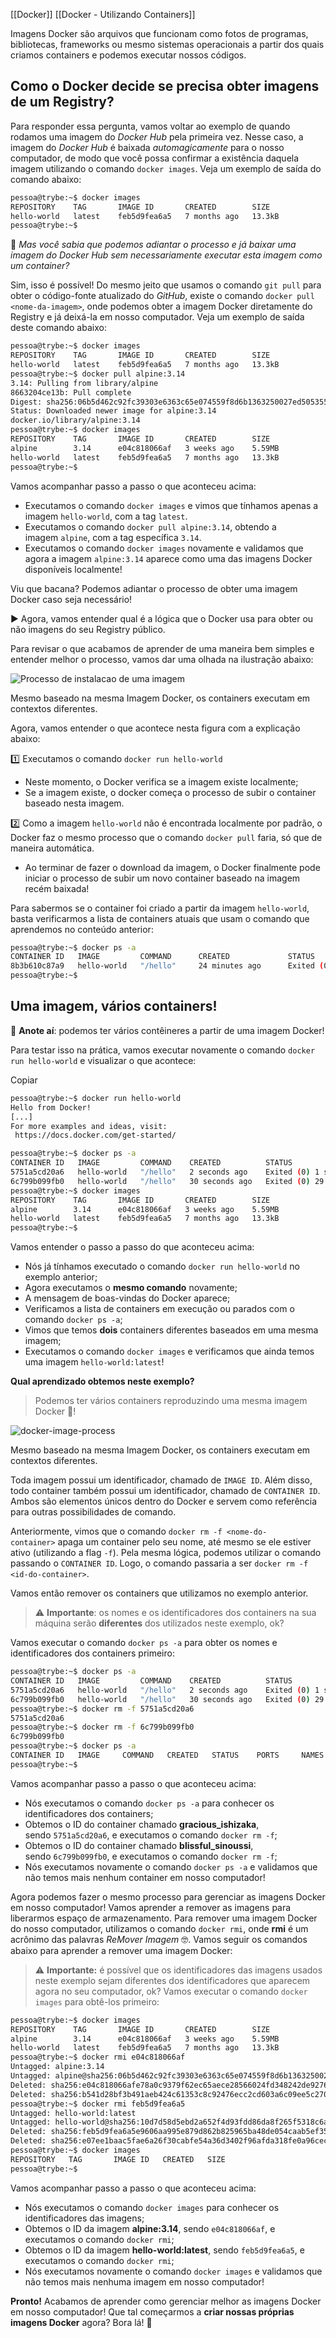[[Docker]]
[[Docker - Utilizando Containers]]


Imagens Docker são arquivos que funcionam como fotos de programas, bibliotecas, frameworks ou mesmo sistemas operacionais a partir dos quais criamos containers e podemos executar nossos códigos.

## Como o Docker decide se precisa obter imagens de um Registry?

Para responder essa pergunta, vamos voltar ao exemplo de quando rodamos uma imagem do _Docker Hub_ pela primeira vez. Nesse caso, a imagem do _Docker Hub_ é baixada _automagicamente_ para o nosso computador, de modo que você possa confirmar a existência daquela imagem utilizando o comando `docker images`. Veja um exemplo de saída do comando abaixo:

```bash
pessoa@trybe:~$ docker images
REPOSITORY    TAG       IMAGE ID       CREATED        SIZE
hello-world   latest    feb5d9fea6a5   7 months ago   13.3kB
pessoa@trybe:~$
```

🤔 _Mas você sabia que podemos adiantar o processo e já baixar uma imagem do Docker Hub sem necessariamente executar esta imagem como um container?_

Sim, isso é possível! Do mesmo jeito que usamos o comando `git pull` para obter o código-fonte atualizado do _GitHub_, existe o comando `docker pull <nome-da-imagem>`, onde podemos obter a imagem Docker diretamente do Registry e já deixá-la em nosso computador. Veja um exemplo de saída deste comando abaixo:

```bash
pessoa@trybe:~$ docker images
REPOSITORY    TAG       IMAGE ID       CREATED        SIZE
hello-world   latest    feb5d9fea6a5   7 months ago   13.3kB
pessoa@trybe:~$ docker pull alpine:3.14
3.14: Pulling from library/alpine
8663204ce13b: Pull complete
Digest: sha256:06b5d462c92fc39303e6363c65e074559f8d6b1363250027ed5053557e3398c5
Status: Downloaded newer image for alpine:3.14
docker.io/library/alpine:3.14
pessoa@trybe:~$ docker images
REPOSITORY    TAG       IMAGE ID       CREATED        SIZE
alpine        3.14      e04c818066af   3 weeks ago    5.59MB
hello-world   latest    feb5d9fea6a5   7 months ago   13.3kB
pessoa@trybe:~$
```

Vamos acompanhar passo a passo o que aconteceu acima:

-   Executamos o comando `docker images` e vimos que tínhamos apenas a imagem `hello-world`, com a tag `latest`.
-   Executamos o comando `docker pull alpine:3.14`, obtendo a imagem `alpine`, com a tag específica `3.14`.
-   Executamos o comando `docker images` novamente e validamos que agora a imagem `alpine:3.14` aparece como uma das imagens Docker disponíveis localmente!

Viu que bacana? Podemos adiantar o processo de obter uma imagem Docker caso seja necessário!

▶️ Agora, vamos entender qual é a lógica que o Docker usa para obter ou não imagens do seu Registry público.

Para revisar o que acabamos de aprender de uma maneira bem simples e entender melhor o processo, vamos dar uma olhada na ilustração abaixo:

![Processo de instalacao de uma imagem](https://content-assets.betrybe.com/prod/Processo%20de%20instalacao%20de%20uma%20imagem.png)

Mesmo baseado na mesma Imagem Docker, os containers executam em contextos diferentes.

Agora, vamos entender o que acontece nesta figura com a explicação abaixo:

1️⃣ Executamos o comando `docker run hello-world`

-   Neste momento, o Docker verifica se a imagem existe localmente;
-   Se a imagem existe, o docker começa o processo de subir o container baseado nesta imagem.

2️⃣ Como a imagem `hello-world` não é encontrada localmente por padrão, o Docker faz o mesmo processo que o comando `docker pull` faria, só que de maneira automática.

-   Ao terminar de fazer o download da imagem, o Docker finalmente pode iniciar o processo de subir um novo container baseado na imagem recém baixada!

Para sabermos se o container foi criado a partir da imagem `hello-world`, basta verificarmos a lista de containers atuais que usam o comando que aprendemos no conteúdo anterior:

```bash
pessoa@trybe:~$ docker ps -a
CONTAINER ID   IMAGE         COMMAND      CREATED             STATUS                         PORTS         NAMES
8b3b610c87a9   hello-world   "/hello"     24 minutes ago      Exited (0) 1 second ago                      blissful_sinoussi
pessoa@trybe:~$
```

## Uma imagem, vários containers!

📝 **Anote aí**: podemos ter vários contêineres a partir de uma imagem Docker!

Para testar isso na prática, vamos executar novamente o comando `docker run hello-world` e visualizar o que acontece:

Copiar

```bash
pessoa@trybe:~$ docker run hello-world
Hello from Docker!
[...]
For more examples and ideas, visit:
 https://docs.docker.com/get-started/

pessoa@trybe:~$ docker ps -a
CONTAINER ID   IMAGE         COMMAND    CREATED          STATUS                      PORTS     NAMES
5751a5cd20a6   hello-world   "/hello"   2 seconds ago    Exited (0) 1 second ago               gracious_ishizaka
6c799b099fb0   hello-world   "/hello"   30 seconds ago   Exited (0) 29 seconds ago             blissful_sinoussi
pessoa@trybe:~$ docker images
REPOSITORY    TAG       IMAGE ID       CREATED        SIZE
alpine        3.14      e04c818066af   3 weeks ago    5.59MB
hello-world   latest    feb5d9fea6a5   7 months ago   13.3kB
pessoa@trybe:~$
```

Vamos entender o passo a passo do que aconteceu acima:

-   Nós já tínhamos executado o comando `docker run hello-world` no exemplo anterior;
-   Agora executamos o **mesmo comando** novamente;
-   A mensagem de boas-vindas do Docker aparece;
-   Verificamos a lista de containers em execução ou parados com o comando `docker ps -a`;
-   Vimos que temos **dois** containers diferentes baseados em uma mesma imagem;
-   Executamos o comando `docker images` e verificamos que ainda temos uma imagem `hello-world:latest`!

**Qual aprendizado obtemos neste exemplo?**

> Podemos ter vários containers reproduzindo uma mesma imagem Docker 🤩!

![docker-image-process](https://content-assets.betrybe.com/prod/docker-image-process.png)

Mesmo baseado na mesma Imagem Docker, os containers executam em contextos diferentes.

Toda imagem possui um identificador, chamado de `IMAGE ID`. Além disso, todo container também possui um identificador, chamado de `CONTAINER ID`. Ambos são elementos únicos dentro do Docker e servem como referência para outras possibilidades de comando.

Anteriormente, vimos que o comando `docker rm -f <nome-do-container>` apaga um container pelo seu nome, até mesmo se ele estiver ativo (utilizando a flag `-f`). Pela mesma lógica, podemos utilizar o comando passando o `CONTAINER ID`. Logo, o comando passaria a ser `docker rm -f <id-do-container>`.

Vamos então remover os containers que utilizamos no exemplo anterior.

> ⚠️ **Importante**: os nomes e os identificadores dos containers na sua máquina serão **diferentes** dos utilizados neste exemplo, ok?

Vamos executar o comando `docker ps -a` para obter os nomes e identificadores dos containers primeiro:

```bash
pessoa@trybe:~$ docker ps -a
CONTAINER ID   IMAGE         COMMAND    CREATED          STATUS                      PORTS     NAMES
5751a5cd20a6   hello-world   "/hello"   2 seconds ago    Exited (0) 1 second ago               gracious_ishizaka
6c799b099fb0   hello-world   "/hello"   30 seconds ago   Exited (0) 29 seconds ago             blissful_sinoussi
pessoa@trybe:~$ docker rm -f 5751a5cd20a6
5751a5cd20a6
pessoa@trybe:~$ docker rm -f 6c799b099fb0
6c799b099fb0
pessoa@trybe:~$ docker ps -a
CONTAINER ID   IMAGE     COMMAND   CREATED   STATUS    PORTS     NAMES
pessoa@trybe:~$
```

Vamos acompanhar passo a passo o que aconteceu acima:

-   Nós executamos o comando `docker ps -a` para conhecer os identificadores dos containers;
-   Obtemos o ID do container chamado **gracious_ishizaka**, sendo `5751a5cd20a6`, e executamos o comando `docker rm -f`;
-   Obtemos o ID do container chamado **blissful_sinoussi**, sendo `6c799b099fb0`, e executamos o comando `docker rm -f`;
-   Nós executamos novamente o comando `docker ps -a` e validamos que não temos mais nenhum container em nosso computador!

Agora podemos fazer o mesmo processo para gerenciar as imagens Docker em nosso computador! Vamos aprender a remover as imagens para liberarmos espaço de armazenamento. Para remover uma imagem Docker do nosso computador, utilizamos o comando `docker rmi`, onde **rmi** é um acrônimo das palavras _ReMover Imagem_ 🤓. Vamos seguir os comandos abaixo para aprender a remover uma imagem Docker:

> ⚠️ **Importante:** é possível que os identificadores das imagens usados neste exemplo sejam diferentes dos identificadores que aparecem agora no seu computador, ok? Vamos executar o comando `docker images` para obtê-los primeiro:

```bash
pessoa@trybe:~$ docker images
REPOSITORY    TAG       IMAGE ID       CREATED        SIZE
alpine        3.14      e04c818066af   3 weeks ago    5.59MB
hello-world   latest    feb5d9fea6a5   7 months ago   13.3kB
pessoa@trybe:~$ docker rmi e04c818066af
Untagged: alpine:3.14
Untagged: alpine@sha256:06b5d462c92fc39303e6363c65e074559f8d6b1363250027ed5053557e3398c5
Deleted: sha256:e04c818066afe78a0c9379f62ec65aece28566024fd348242de92760293454b8
Deleted: sha256:b541d28bf3b491aeb424c61353c8c92476ecc2cd603a6c09ee5c2708f1a4b258
pessoa@trybe:~$ docker rmi feb5d9fea6a5
Untagged: hello-world:latest
Untagged: hello-world@sha256:10d7d58d5ebd2a652f4d93fdd86da8f265f5318c6a73cc5b6a9798ff6d2b2e67
Deleted: sha256:feb5d9fea6a5e9606aa995e879d862b825965ba48de054caab5ef356dc6b3412
Deleted: sha256:e07ee1baac5fae6a26f30cabfe54a36d3402f96afda318fe0a96cec4ca393359
pessoa@trybe:~$ docker images
REPOSITORY   TAG       IMAGE ID   CREATED   SIZE
pessoa@trybe:~$
```

Vamos acompanhar passo a passo o que aconteceu acima:

-   Nós executamos o comando `docker images` para conhecer os identificadores das imagens;
-   Obtemos o ID da imagem **alpine:3.14**, sendo `e04c818066af`, e executamos o comando `docker rmi`;
-   Obtemos o ID da imagem **hello-world:latest**, sendo `feb5d9fea6a5`, e executamos o comando `docker rmi`;
-   Nós executamos novamente o comando `docker images` e validamos que não temos mais nenhuma imagem em nosso computador!

**Pronto!** Acabamos de aprender como gerenciar melhor as imagens Docker em nosso computador! Que tal começarmos a **criar nossas próprias imagens Docker** agora? Bora lá! 🐋